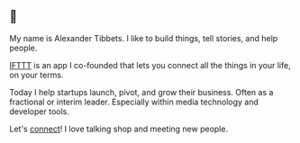 ## 👋
My name is Alexander Tibbets. I like to build things, tell stories, and help people.

[IFTTT](https://ifttt.com/) is an app I co-founded that lets you connect all the things in your life, on your terms.

Today I help startups launch, pivot, and grow their business. Often as a fractional or interim leader. Especially within media technology and developer tools.

Let's [connect](https://www.linkedin.com/in/mrtibbets)! I love talking shop and meeting new people.
